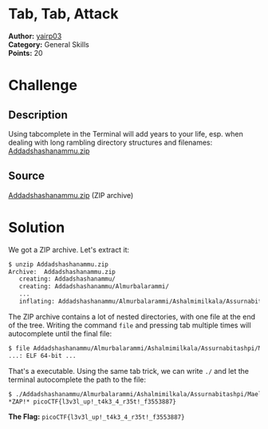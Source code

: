 # Tab, Tab, Attack

**Author:** [yairp03](https://github.com/yairp03)  
**Category:** General Skills  
**Points:** 20

# Challenge

## Description

Using tabcomplete in the Terminal will add years to your life, esp. when dealing with long rambling directory structures and filenames: [Addadshashanammu.zip](./Addadshashanammu.zip)

## Source

[Addadshashanammu.zip](./Addadshashanammu.zip) (ZIP archive)

# Solution

We got a ZIP archive. Let's extract it:

```bash
$ unzip Addadshashanammu.zip
Archive:  Addadshashanammu.zip
   creating: Addadshashanammu/
   creating: Addadshashanammu/Almurbalarammi/
   ...
   inflating: Addadshashanammu/Almurbalarammi/Ashalmimilkala/Assurnabitashpi/Maelkashishi/Onnissiralis/Ularradallaku/fang-of-haynekhtnamet
```

The ZIP archive contains a lot of nested directories, with one file at the end of the tree. Writing the command `file` and pressing tab multiple times will autocomplete until the final file:

```bash
$ file Addadshashanammu/Almurbalarammi/Ashalmimilkala/Assurnabitashpi/Maelkashishi/Onnissiralis/Ularradallaku/fang-of-haynekhtnamet
...: ELF 64-bit ...
```

That's a executable. Using the same tab trick, we can write `./` and let the terminal autocomplete the path to the file:

```bash
$ ./Addadshashanammu/Almurbalarammi/Ashalmimilkala/Assurnabitashpi/Maelkashishi/Onnissiralis/Ularradallaku/fang-of-haynekhtnamet
*ZAP!* picoCTF{l3v3l_up!_t4k3_4_r35t!_f3553887}
```

**The Flag:** `picoCTF{l3v3l_up!_t4k3_4_r35t!_f3553887}`
